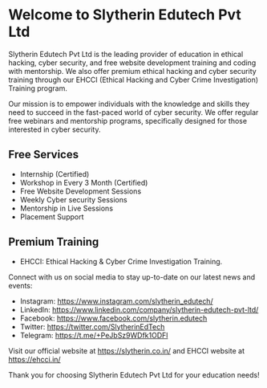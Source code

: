 # Welcome to Slytherin Edutech Pvt Ltd

Slytherin Edutech Pvt Ltd is the leading provider of education in ethical hacking, cyber security, and free website development training and coding with mentorship. We also offer premium ethical hacking and cyber security training through our EHCCI (Ethical Hacking and Cyber Crime Investigation) Training program.

Our mission is to empower individuals with the knowledge and skills they need to succeed in the fast-paced world of cyber security. We offer regular free webinars and mentorship programs, specifically designed for those interested in cyber security.

## Free Services

- Internship (Certified)
- Workshop in Every 3 Month (Certified)
- Free Website Development Sessions
- Weekly Cyber security Sessions
- Mentorship in Live Sessions
- Placement Support

## Premium Training

- EHCCI: Ethical Hacking & Cyber Crime Investigation Training.

Connect with us on social media to stay up-to-date on our latest news and events:

- Instagram: https://www.instagram.com/slytherin_edutech/
- LinkedIn: https://www.linkedin.com/company/slytherin-edutech-pvt-ltd/
- Facebook: https://www.facebook.com/slytherin.edutech
- Twitter: https://twitter.com/SlytherinEdTech
- Telegram: https://t.me/+PeJbSz9WDfk1ODFl

Visit our official website at https://slytherin.co.in/ and EHCCI website at https://ehcci.in/

Thank you for choosing Slytherin Edutech Pvt Ltd for your education needs!
